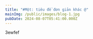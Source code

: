 ```yaml
---
title: "#Một: tiêu đề đơn giản khác @"
mainImg: /public/images/blog-1.jpg
pubDate: 2024-08-07T05:41:00.000Z
---
```

3ewfef
